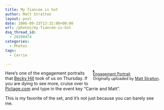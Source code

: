 ```yaml
---
title: My fiancee is hot
author: Matt Stratton
layout: post
date: 2006-09-23T13:32:00+00:00
url: /photos/my-fiancee-is-hot
dsq_thread_id:
  - 28260474
categories:
  - Photos
tags:
  - Carrie

---
```

<div style="float:right;margin-left:10px;margin-bottom:10px;">
  <a title="photo sharing" href="http://www.flickr.com/photos/mugsy/250634787/"><img style="border:solid 2px #000000;" src="http://static.flickr.com/85/250634787_62074f4298_m.jpg" alt="" /></a><br /> <span style="font-size:.9em;margin-top:0;"> <a href="http://www.flickr.com/photos/mugsy/250634787/">Engagement Portrait</a><br /> Originally uploaded by <a href="http://www.flickr.com/people/mugsy/">Matt Stratton</a>. </span>
</div>

Here&#8217;s one of the engagement portraits that [Becky Hill][1] took of us on Thursday. If you are dying to see more, cruise over to [Pictage.com][2] and type in the event key &#8220;Carrie and Matt&#8221;.

This is my favorite of the set, and it&#8217;s not just because you can barely see me.

 [1]: http://beckyhillphotography.com/
 [2]: http://www.pictage.com/